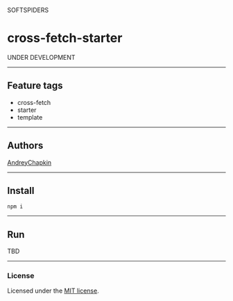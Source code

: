 SOFTSPIDERS

# cross-fetch-starter

UNDER DEVELOPMENT

---

## Feature tags

- cross-fetch
- starter
- template

---

## Authors

[AndreyChapkin](https://github.com/AndreyChapkin)

---

## Install

```
npm i
```

---

## Run

TBD

---

### License

Licensed under the [MIT license](./LICENSE).

